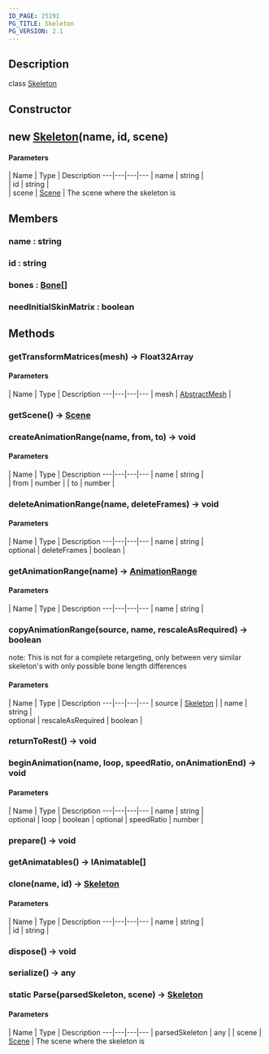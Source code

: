 ```yaml
---
ID_PAGE: 25191
PG_TITLE: Skeleton
PG_VERSION: 2.1
---
```

## Description

class [Skeleton](/classes/2.3/Skeleton)



## Constructor

##  new [Skeleton](/classes/2.3/Skeleton)(name, id, scene)



#### Parameters
 | Name | Type | Description
---|---|---|---
 | name | string |   
 | id | string |   
 | scene | [Scene](/classes/2.3/Scene) |   The scene where the skeleton is
## Members

### name : string



### id : string



### bones : [Bone](/classes/2.3/Bone)[]



### needInitialSkinMatrix : boolean



## Methods

### getTransformMatrices(mesh) &rarr; Float32Array



#### Parameters
 | Name | Type | Description
---|---|---|---
 | mesh | [AbstractMesh](/classes/2.3/AbstractMesh) | 

### getScene() &rarr; [Scene](/classes/2.3/Scene)


### createAnimationRange(name, from, to) &rarr; void



#### Parameters
 | Name | Type | Description
---|---|---|---
 | name | string |   
 | from | number | 
 | to | number | 
### deleteAnimationRange(name, deleteFrames) &rarr; void



#### Parameters
 | Name | Type | Description
---|---|---|---
 | name | string |   
optional | deleteFrames | boolean | 
### getAnimationRange(name) &rarr; [AnimationRange](/classes/2.3/AnimationRange)



#### Parameters
 | Name | Type | Description
---|---|---|---
 | name | string |   

### copyAnimationRange(source, name, rescaleAsRequired) &rarr; boolean

note: This is not for a complete retargeting, only between very similar skeleton's with only possible bone length differences

#### Parameters
 | Name | Type | Description
---|---|---|---
 | source | [Skeleton](/classes/2.3/Skeleton) | 
 | name | string |   
optional | rescaleAsRequired | boolean | 
### returnToRest() &rarr; void


### beginAnimation(name, loop, speedRatio, onAnimationEnd) &rarr; void



#### Parameters
 | Name | Type | Description
---|---|---|---
 | name | string |   
optional | loop | boolean | 
optional | speedRatio | number | 
### prepare() &rarr; void


### getAnimatables() &rarr; IAnimatable[]


### clone(name, id) &rarr; [Skeleton](/classes/2.3/Skeleton)



#### Parameters
 | Name | Type | Description
---|---|---|---
 | name | string |   
 | id | string |   
### dispose() &rarr; void


### serialize() &rarr; any


### static  Parse(parsedSkeleton, scene) &rarr; [Skeleton](/classes/2.3/Skeleton)



#### Parameters
 | Name | Type | Description
---|---|---|---
 | parsedSkeleton | any | 
 | scene | [Scene](/classes/2.3/Scene) |   The scene where the skeleton is
